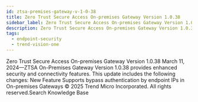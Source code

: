 ```yaml
---
id: ztsa-premises-gateway-v-1-0-38
title: Zero Trust Secure Access On-premises Gateway Version 1.0.38
sidebar_label: Zero Trust Secure Access On-premises Gateway Version 1.0.38
description: Zero Trust Secure Access On-premises Gateway Version 1.0.38
tags:
  - endpoint-security
  - trend-vision-one
---
```


 Zero Trust Secure Access On-premises Gateway Version 1.0.38 March 11, 2024—ZTSA On-Premises Gateway Version 1.0.38 provides enhanced security and connectivity features. This update includes the following changes: New Feature Supports bypass authentication by endpoint IPs in On-premises Gateways © 2025 Trend Micro Incorporated. All rights reserved.Search Knowledge Base